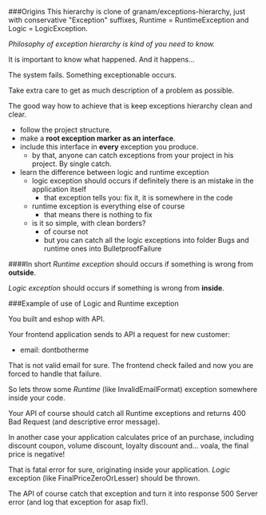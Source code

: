 ###Origins
This hierarchy is clone of granam/exceptions-hierarchy, just with conservative "Exception" suffixes, Runtime = RuntimeException and Logic = LogicException.


_Philosophy of exception hierarchy is kind of *you need to know*._

It is important to know what happened. And it happens...

The system fails. Something exceptionable occurs.

Take extra care to get as much description of a problem as possible.

The good way how to achieve that is keep exceptions hierarchy clean and clear.

 - follow the project structure.
 - make a **root exception marker as an interface**.
 - include this interface in **every** exception you produce.
    - by that, anyone can catch exceptions from your project in his project. By single catch.
 - learn the difference between logic and runtime exception
    - logic exception should occurs if definitely there is an mistake in the application itself
        - that exception tells you: fix it, it is somewhere in the code
    - runtime exception is everything else of course
        - that means there is nothing to fix
    - is it so simple, with clean borders?
        - of course not
        - but you can catch all the logic exceptions into folder Bugs and runtime ones into BulletproofFailure

####In short
*Runtime exception* should occurs if something is wrong from **outside**.

*Logic exception* should occurs if something is wrong from **inside**.

###Example of use of Logic and Runtime exception

You built and eshop with API.

Your frontend application sends to API a request for new customer:

 - email: dontbotherme

That is not valid email for sure. The frontend check failed and now you are forced to handle that failure.

So lets throw some *Runtime* (like InvalidEmailFormat) exception somewhere inside your code.

Your API of course should catch all Runtime exceptions and returns 400 Bad Request (and descriptive error message).

In another case your application calculates price of an purchase, including discount coupon, volume discount, loyalty discount and... voala, the final price is negative!

That is fatal error for sure, originating inside your application. *Logic* exception (like FinalPriceZeroOrLesser) should be thrown.

The API of course catch that exception and turn it into response 500 Server error (and log that exception for asap fix!).
